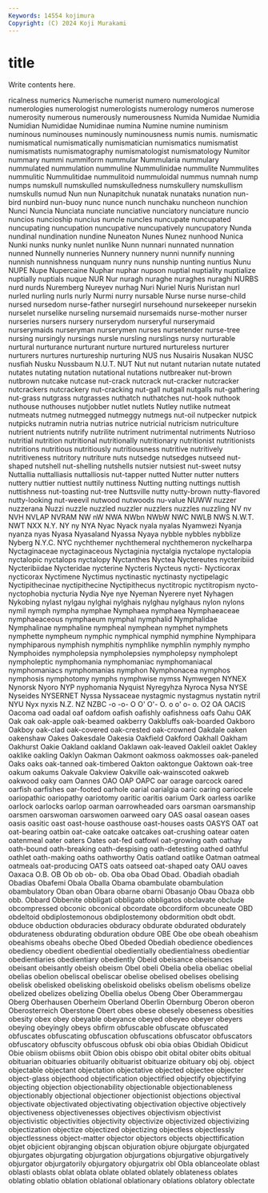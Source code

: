 ```yaml
---
Keywords: 14554 kojimura
Copyright: (C) 2024 Koji Murakami
---
```


# title

Write contents here.



ricalness numerics
Numerische numerist numero numerological numerologies numerologist numerologists numerology numeros numerose
numerosity numerous numerously numerousness Numida Numidae Numidia Numidian Numididae Numidinae
numina Numine numine numinism numinous numinouses numinously numinousness numis numis.
numismatic numismatical numismatically numismatician numismatics numismatist numismatists numismatography numismatologist numismatology
Numitor nummary nummi nummiform nummular Nummularia nummulary nummulated nummulation nummuline
Nummulinidae nummulite Nummulites nummulitic Nummulitidae nummulitoid nummuloidal nummus numnah nump
numps numskull numskulled numskulledness numskullery numskullism numskulls numud Nun nun
Nunapitchuk nunatak nunataks nunation nun-bird nunbird nun-buoy nunc nunce nunch
nunchaku nuncheon nunchion Nunci Nuncia Nunciata nunciate nunciative nunciatory nunciature
nuncio nuncios nuncioship nuncius nuncle nuncles nuncupate nuncupated nuncupating nuncupation
nuncupative nuncupatively nuncupatory Nunda nundinal nundination nundine Nuneaton Nunes Nunez
nunhood Nunica Nunki nunks nunky nunlet nunlike Nunn nunnari nunnated
nunnation nunned Nunnelly nunneries Nunnery nunnery nunni nunnify nunning nunnish
nunnishness nunquam nunry nuns nunship nunting nuntius Nunu NUPE Nupe
Nupercaine Nuphar nuphar nupson nuptial nuptiality nuptialize nuptially nuptials nuque
NUR Nur nuragh nuraghe nuraghes nuraghi NURBS nurd nurds Nuremberg
Nureyev nurhag Nuri Nuriel Nuris Nuristan nurl nurled nurling nurls
nurly Nurmi nurry nursable Nurse nurse nurse-child nursed nursedom nurse-father
nursegirl nursehound nursekeeper nursekin nurselet nurselike nurseling nursemaid nursemaids nurse-mother
nurser nurseries nursers nursery nurserydom nurseryful nurserymaid nurserymaids nurseryman nurserymen
nurses nursetender nurse-tree nursing nursingly nursings nursle nursling nurslings nursy
nurturable nurtural nurturance nurturant nurture nurtured nurtureless nurturer nurturers nurtures
nurtureship nurturing NUS nus Nusairis Nusakan NUSC nusfiah Nusku Nussbaum
N.U.T. NUT Nut nut nutant nutarian nutate nutated nutates nutating
nutation nutational nutations nutbreaker nut-brown nutbrown nutcake nutcase nut-crack nutcrack
nut-cracker nutcracker nutcrackers nutcrackery nut-cracking nut-gall nutgall nutgalls nut-gathering nut-grass
nutgrass nutgrasses nuthatch nuthatches nut-hook nuthook nuthouse nuthouses nutjobber nutlet
nutlets Nutley nutlike nutmeat nutmeats nutmeg nutmegged nutmeggy nutmegs nut-oil
nutpecker nutpick nutpicks nutramin nutria nutrias nutrice nutricial nutricism nutriculture
nutrient nutrients nutrify nutrilite nutriment nutrimental nutriments Nutrioso nutritial nutrition
nutritional nutritionally nutritionary nutritionist nutritionists nutritions nutritious nutritiously nutritiousness nutritive
nutritively nutritiveness nutritory nutriture nuts nutsedge nutsedges nutseed nut-shaped nutshell
nut-shelling nutshells nutsier nutsiest nut-sweet nutsy Nuttallia nuttalliasis nuttalliosis nut-tapper
nutted Nutter nutter nutters nuttery nuttier nuttiest nuttily nuttiness Nutting
nutting nuttings nuttish nuttishness nut-toasting nut-tree Nuttsville nutty nutty-brown nutty-flavored
nutty-looking nut-weevil nutwood nutwoods nu-value NUWW nuzzer nuzzerana Nuzzi nuzzle
nuzzled nuzzler nuzzlers nuzzles nuzzling NV nv NVH NVLAP NVRAM
NW nW NWA NWbn NWbW NWC NWLB NWS N.W.T. NWT
NXX N.Y. NY ny NYA Nyac Nyack nyala nyalas Nyamwezi
Nyanja nyanza nyas Nyasa Nyasaland Nyassa Nyaya nybble nybbles nybblize
Nyberg N.Y.C. NYC nychthemer nychthemeral nychthemeron nyckelharpa Nyctaginaceae nyctaginaceous Nyctaginia
nyctalgia nyctalope nyctalopia nyctalopic nyctalops nyctalopy Nyctanthes Nyctea Nyctereutes nycteribiid
Nycteribiidae Nycteridae nycterine Nycteris Nycteus nycti- Nycticorax nycticorax Nyctimene Nyctimus
nyctinastic nyctinasty nyctipelagic Nyctipithecinae nyctipithecine Nyctipithecus nyctitropic nyctitropism nycto- nyctophobia
nycturia Nydia Nye nye Nyeman Nyerere nyet Nyhagen Nykobing nylast
nylgau nylghai nylghais nylghau nylghaus nylon nylons nymil nymph nympha
nymphae Nymphaea nymphaea Nymphaeaceae nymphaeaceous nymphaeum nymphal nymphalid Nymphalidae Nymphalinae
nymphaline nympheal nymphean nymphet nymphets nymphette nympheum nymphic nymphical nymphid
nymphine Nymphipara nymphiparous nymphish nymphitis nymphlike nymphlin nymphly nympho Nymphoides
nympholepsia nympholepsies nympholepsy nympholept nympholeptic nymphomania nymphomaniac nymphomaniacal nymphomaniacs nymphomanias
nymphon Nymphonacea nymphos nymphosis nymphotomy nymphs nymphwise nymss Nymwegen NYNEX
Nynorsk Nyoro NYP nyphomania Nyquist Nyregyhza Nyroca Nysa NYSE Nyseides
NYSERNET Nyssa Nyssaceae nystagmic nystagmus nystatin nytril NYU Nyx nyxis
N.Z. NZ NZBC -o -o- O O' O'- O. o
o' o- o. O2 OA OACIS Oacoma oad oadal oaf
oafdom oafish oafishly oafishness oafs Oahu OAK Oak oak oak-apple
oak-beamed oakberry Oakbluffs oak-boarded Oakboro Oakboy oak-clad oak-covered oak-crested oak-crowned
Oakdale oaken oakenshaw Oakes Oakesdale Oakesia Oakfield Oakford Oakhall Oakham
Oakhurst Oakie Oakland oakland Oaklawn oak-leaved Oakleil oaklet Oakley oaklike
oakling Oaklyn Oakman Oakmont oakmoss oakmosses oak-paneled Oaks oaks oak-tanned
oak-timbered Oakton oaktongue Oaktown oak-tree oakum oakums Oakvale Oakview Oakville
oak-wainscoted oakweb oakwood oaky oam Oannes OAO OAP OAPC oar
oarage oarcock oared oarfish oarfishes oar-footed oarhole oarial oarialgia oaric
oaring oariocele oariopathic oariopathy oariotomy oaritic oaritis oarium Oark oarless
oarlike oarlock oarlocks oarlop oarman oarrowheaded oars oarsman oarsmanship oarsmen
oarswoman oarswomen oarweed oary OAS oasal oasean oases oasis oasitic
oast oast-house oasthouse oast-houses oasts OASYS OAT oat oat-bearing oatbin
oat-cake oatcake oatcakes oat-crushing oatear oaten oatenmeal oater oaters Oates
oat-fed oatfowl oat-growing oath oathay oath-bound oath-breaking oath-despising oath-detesting oathed
oathful oathlet oath-making oaths oathworthy Oatis oatland oatlike Oatman oatmeal
oatmeals oat-producing OATS oats oatseed oat-shaped oaty OAU oaves Oaxaca
O.B. OB Ob ob ob- ob. Oba oba Obad Obad.
Obadiah obadiah Obadias Obafemi Obala Oballa Obama obambulate obambulation obambulatory
Oban oban Obara obarne obarni Obasanjo Obau Obaza obb obb.
Obbard Obbenite obbligati obbligato obbligatos obclavate obclude obcompressed obconic obconical
obcordate obcordiform obcuneate OBD obdeltoid obdiplostemonous obdiplostemony obdormition obdt obdt.
obduce obduction obduracies obduracy obdurate obdurated obdurately obdurateness obdurating obduration
obdure OBE Obe obe obeah obeahism obeahisms obeahs obeche Obed
Obeded Obediah obedience obediences obediency obedient obediential obedientially obedientialness obedientiar
obedientiaries obedientiary obediently Obeid obeisance obeisances obeisant obeisantly obeish obeism
Obel obeli Obelia obelia obeliac obelial obelias obelion obeliscal obeliscar
obelise obelised obelises obelising obelisk obelisked obelisking obeliskoid obelisks obelism
obelisms obelize obelized obelizes obelizing Obellia obelus Obeng Ober Oberammergau
Oberg Oberhausen Oberheim Oberland Oberlin Obernburg Oberon oberon Oberosterreich Oberstone
Obert obes obese obesely obeseness obesities obesity obex obey obeyable
obeyance obeyed obeyeo obeyer obeyers obeying obeyingly obeys obfirm obfuscable
obfuscate obfuscated obfuscates obfuscating obfuscation obfuscations obfuscator obfuscators obfuscatory obfuscity
obfuscous obfusk obi obia obias Obidiah Obidicut Obie obiism obiisms
obiit Obion obis obispo obit obital obiter obits obitual obituarian
obituaries obituarily obituarist obituarize obituary obj obj. object objectable objectant
objectation objectative objected objectee objecter object-glass objecthood objectification objectified objectify
objectifying objecting objection objectionability objectionable objectionableness objectionably objectional objectioner objectionist
objections objectival objectivate objectivated objectivating objectivation objective objectively objectiveness objectivenesses
objectives objectivism objectivist objectivistic objectivities objectivity objectivize objectivized objectivizing objectization
objectize objectized objectizing objectless objectlessly objectlessness object-matter objector objectors objects
objecttification objet objicient objranging objscan objuration objure objurgate objurgated objurgates
objurgating objurgation objurgations objurgative objurgatively objurgator objurgatorily objurgatory objurgatrix obl
Obla oblanceolate oblast oblasti oblasts oblat oblata oblate oblated oblately
oblateness oblates oblating oblatio oblation oblational oblationary oblations oblatory oblectate
